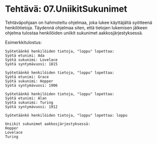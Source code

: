 # Tehtävä: 07.UniikitSukunimet

Tehtäväpohjaan on hahmoteltu ohjelmaa, joka lukee käyttäjältä syötteenä 
henkilötietoja. 
Täydennä ohjelmaa siten, että tietojen lukemisen jälkeen ohjelma 
tulostaa henkilöiden uniikit sukunimet aakkosjärjestyksessä.

Esimerkkitulostus:

```
Syötetäänkö henkilöiden tietoja, "loppu" lopettaa:
Syötä etunimi: Ada
Syötä sukunimi: Lovelace
Syötä syntymävuosi: 1815

Syötetäänkö henkilöiden tietoja, "loppu" lopettaa:
Syötä etunimi: Grace
Syötä sukunimi: Hopper
Syötä syntymävuosi: 1906

Syötetäänkö henkilöiden tietoja, "loppu" lopettaa:
Syötä etunimi: Alan
Syötä sukunimi: Turing
Syötä syntymävuosi: 1912

Syötetäänkö henkilöiden tietoja, "loppu" lopettaa: loppu

Uniikit sukunimet aakkosjärjestyksessä:
Hopper
Lovelace
Turing
```

